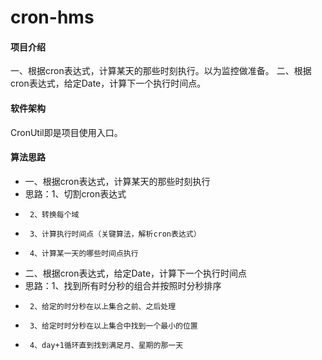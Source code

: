 # cron-hms

#### 项目介绍
一、根据cron表达式，计算某天的那些时刻执行。以为监控做准备。
二、根据cron表达式，给定Date，计算下一个执行时间点。

#### 软件架构
CronUtil即是项目使用入口。

#### 算法思路
 * 一、根据cron表达式，计算某天的那些时刻执行
 * 思路：1、切割cron表达式
 *      2、转换每个域
 *      3、计算执行时间点（关键算法，解析cron表达式）
 *      4、计算某一天的哪些时间点执行
 * 二、根据cron表达式，给定Date，计算下一个执行时间点
 * 思路：1、找到所有时分秒的组合并按照时分秒排序
 *      2、给定的时分秒在以上集合之前、之后处理
 *      3、给定时时分秒在以上集合中找到一个最小的位置
 *      4、day+1循环直到找到满足月、星期的那一天
